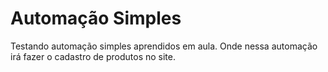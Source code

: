 # Automação Simples
 Testando automação simples aprendidos em aula.
 Onde nessa automação irá fazer o cadastro de produtos no site.
